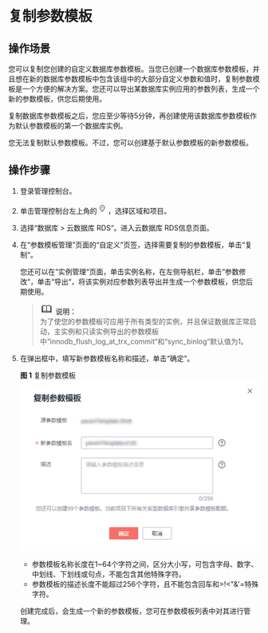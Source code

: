 # 复制参数模板<a name="rds_09_0036"></a>

## 操作场景<a name="rds_08_0014_section3995969114636"></a>

您可以复制您创建的自定义数据库参数模板。当您已创建一个数据库参数模板，并且想在新的数据库参数模板中包含该组中的大部分自定义参数和值时，复制参数模板是一个方便的解决方案。您还可以导出某数据库实例应用的参数列表，生成一个新的参数模板，供您后期使用。

复制数据库参数模板之后，您应至少等待5分钟，再创建使用该数据库参数模板作为默认参数模板的第一个数据库实例。

您无法复制默认参数模板。不过，您可以创建基于默认参数模板的新参数模板。

## 操作步骤<a name="rds_08_0014_s761901cf52004ac2bf067f6b7565c00d"></a>

1.  登录管理控制台。
2.  单击管理控制台左上角的![](figures/Region灰色图标.png)，选择区域和项目。
3.  选择“数据库  \>  云数据库 RDS“。进入云数据库 RDS信息页面。
4.  在“参数模板管理”页面的“自定义”页签，选择需要复制的参数模板，单击“复制“。

    您还可以在“实例管理“页面，单击实例名称，在左侧导航栏，单击“参数修改“，单击“导出“，将该实例对应参数列表导出并生成一个参数模板，供您后期使用。

    >![](public_sys-resources/icon-note.gif) **说明：**   
    >为了使您的参数模板可应用于所有类型的实例，并且保证数据库正常启动，主实例和只读实例导出的参数模板中“innodb\_flush\_log\_at\_trx\_commit“和“sync\_binlog“默认值为1。  

5.  在弹出框中，填写新参数模板名称和描述，单击“确定”。

    **图 1**  复制参数模板<a name="rds_08_0014_fig11154631163719"></a>  
    ![](figures/复制参数模板.png "复制参数模板")

    -   参数模板名称长度在1\~64个字符之间，区分大小写，可包含字母、数字、中划线、下划线或句点，不能包含其他特殊字符。
    -   参数模板的描述长度不能超过256个字符，且不能包含回车和\>!<"&'=特殊字符。

    创建完成后，会生成一个新的参数模板，您可在参数模板列表中对其进行管理。


